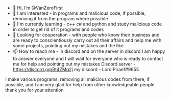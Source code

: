 - 👋 Hi, I’m @VanZeroFirst
- 👀 I am interested - in programs and malicious code, if possible, removing it from the program where possible
- 🌱 I'm currently learning - c++ c# and python and study malicious code in order to get rid of it programs and codes
- 💞️ Looking for cooperation - with people who know their business and are ready to conscientiously carry out all their affairs and help me with some projects, pointing out my mistakes and the like
- 📫 How to reach me - in discord and on the server in discord I am happy to answer everyone and I will wait for everyone who is ready to contact me for help and pointing out my mistakes Discord server - https://discord.gg/Bt4ZMq2j my discord - Lord Piraef#9655

I make various programs, removing all malicious codes from there, if possible, and I am very glad for help from other knowledgeable people
thank you for your attention
